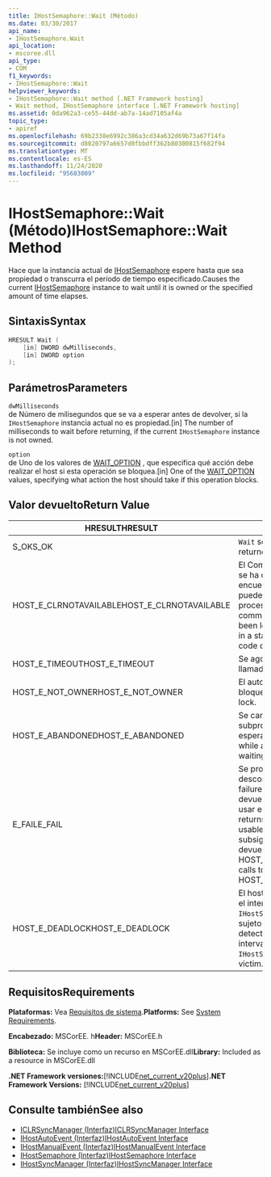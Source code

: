 ```yaml
---
title: IHostSemaphore::Wait (Método)
ms.date: 03/30/2017
api_name:
- IHostSemaphore.Wait
api_location:
- mscoree.dll
api_type:
- COM
f1_keywords:
- IHostSemaphore::Wait
helpviewer_keywords:
- IHostSemaphore::Wait method [.NET Framework hosting]
- Wait method, IHostSemaphore interface [.NET Framework hosting]
ms.assetid: 0da962a3-ce55-44dd-ab7a-14ad7105af4a
topic_type:
- apiref
ms.openlocfilehash: 69b2338e6992c386a3cd34a632d69b73a67f14fa
ms.sourcegitcommit: d8020797a6657d0fbbdff362b80300815f682f94
ms.translationtype: MT
ms.contentlocale: es-ES
ms.lasthandoff: 11/24/2020
ms.locfileid: "95683009"
---
```

# <a name="ihostsemaphorewait-method"></a><span data-ttu-id="26352-102">IHostSemaphore::Wait (Método)</span><span class="sxs-lookup"><span data-stu-id="26352-102">IHostSemaphore::Wait Method</span></span>

<span data-ttu-id="26352-103">Hace que la instancia actual de [IHostSemaphore](ihostsemaphore-interface.md) espere hasta que sea propiedad o transcurra el período de tiempo especificado.</span><span class="sxs-lookup"><span data-stu-id="26352-103">Causes the current [IHostSemaphore](ihostsemaphore-interface.md) instance to wait until it is owned or the specified amount of time elapses.</span></span>  
  
## <a name="syntax"></a><span data-ttu-id="26352-104">Sintaxis</span><span class="sxs-lookup"><span data-stu-id="26352-104">Syntax</span></span>  
  
```cpp  
HRESULT Wait (  
    [in] DWORD dwMilliseconds,  
    [in] DWORD option  
);  
```  
  
## <a name="parameters"></a><span data-ttu-id="26352-105">Parámetros</span><span class="sxs-lookup"><span data-stu-id="26352-105">Parameters</span></span>  

 `dwMilliseconds`  
 <span data-ttu-id="26352-106">de Número de milisegundos que se va a esperar antes de devolver, si la `IHostSemaphore` instancia actual no es propiedad.</span><span class="sxs-lookup"><span data-stu-id="26352-106">[in] The number of milliseconds to wait before returning, if the current `IHostSemaphore` instance is not owned.</span></span>  
  
 `option`  
 <span data-ttu-id="26352-107">de Uno de los valores de [WAIT_OPTION](wait-option-enumeration.md) , que especifica qué acción debe realizar el host si esta operación se bloquea.</span><span class="sxs-lookup"><span data-stu-id="26352-107">[in] One of the [WAIT_OPTION](wait-option-enumeration.md) values, specifying what action the host should take if this operation blocks.</span></span>  
  
## <a name="return-value"></a><span data-ttu-id="26352-108">Valor devuelto</span><span class="sxs-lookup"><span data-stu-id="26352-108">Return Value</span></span>  
  
|<span data-ttu-id="26352-109">HRESULT</span><span class="sxs-lookup"><span data-stu-id="26352-109">HRESULT</span></span>|<span data-ttu-id="26352-110">Descripción</span><span class="sxs-lookup"><span data-stu-id="26352-110">Description</span></span>|  
|-------------|-----------------|  
|<span data-ttu-id="26352-111">S_OK</span><span class="sxs-lookup"><span data-stu-id="26352-111">S_OK</span></span>|<span data-ttu-id="26352-112">`Wait` se devolvió correctamente.</span><span class="sxs-lookup"><span data-stu-id="26352-112">`Wait` returned successfully.</span></span>|  
|<span data-ttu-id="26352-113">HOST_E_CLRNOTAVAILABLE</span><span class="sxs-lookup"><span data-stu-id="26352-113">HOST_E_CLRNOTAVAILABLE</span></span>|<span data-ttu-id="26352-114">El Common Language Runtime (CLR) no se ha cargado en un proceso o el CLR se encuentra en un estado en el que no puede ejecutar código administrado ni procesar la llamada correctamente.</span><span class="sxs-lookup"><span data-stu-id="26352-114">The common language runtime (CLR) has not been loaded into a process, or the CLR is in a state in which it cannot run managed code or process the call successfully.</span></span>|  
|<span data-ttu-id="26352-115">HOST_E_TIMEOUT</span><span class="sxs-lookup"><span data-stu-id="26352-115">HOST_E_TIMEOUT</span></span>|<span data-ttu-id="26352-116">Se agotó el tiempo de espera de la llamada.</span><span class="sxs-lookup"><span data-stu-id="26352-116">The call timed out.</span></span>|  
|<span data-ttu-id="26352-117">HOST_E_NOT_OWNER</span><span class="sxs-lookup"><span data-stu-id="26352-117">HOST_E_NOT_OWNER</span></span>|<span data-ttu-id="26352-118">El autor de la llamada no posee el bloqueo.</span><span class="sxs-lookup"><span data-stu-id="26352-118">The caller does not own the lock.</span></span>|  
|<span data-ttu-id="26352-119">HOST_E_ABANDONED</span><span class="sxs-lookup"><span data-stu-id="26352-119">HOST_E_ABANDONED</span></span>|<span data-ttu-id="26352-120">Se canceló un evento mientras un subproceso o fibra bloqueados estaba esperando en él.</span><span class="sxs-lookup"><span data-stu-id="26352-120">An event was canceled while a blocked thread or fiber was waiting on it.</span></span>|  
|<span data-ttu-id="26352-121">E_FAIL</span><span class="sxs-lookup"><span data-stu-id="26352-121">E_FAIL</span></span>|<span data-ttu-id="26352-122">Se produjo un error grave desconocido.</span><span class="sxs-lookup"><span data-stu-id="26352-122">An unknown catastrophic failure occurred.</span></span> <span data-ttu-id="26352-123">Cuando un método devuelve E_FAIL, CLR ya no se puede usar en el proceso.</span><span class="sxs-lookup"><span data-stu-id="26352-123">When a method returns E_FAIL, the CLR is no longer usable within the process.</span></span> <span data-ttu-id="26352-124">Las llamadas subsiguientes a métodos de hospedaje devuelven HOST_E_CLRNOTAVAILABLE.</span><span class="sxs-lookup"><span data-stu-id="26352-124">Subsequent calls to hosting methods return HOST_E_CLRNOTAVAILABLE.</span></span>|  
|<span data-ttu-id="26352-125">HOST_E_DEADLOCK</span><span class="sxs-lookup"><span data-stu-id="26352-125">HOST_E_DEADLOCK</span></span>|<span data-ttu-id="26352-126">El host detectó un interbloqueo durante el intervalo de espera y eligió la `IHostSemaphore` instancia actual como sujeto del interbloqueo.</span><span class="sxs-lookup"><span data-stu-id="26352-126">The host detected a deadlock during the wait interval, and chose the current `IHostSemaphore` instance as a deadlock victim.</span></span>|  
  
## <a name="requirements"></a><span data-ttu-id="26352-127">Requisitos</span><span class="sxs-lookup"><span data-stu-id="26352-127">Requirements</span></span>  

 <span data-ttu-id="26352-128">**Plataformas:** Vea [Requisitos de sistema](../../get-started/system-requirements.md).</span><span class="sxs-lookup"><span data-stu-id="26352-128">**Platforms:** See [System Requirements](../../get-started/system-requirements.md).</span></span>  
  
 <span data-ttu-id="26352-129">**Encabezado:** MSCorEE. h</span><span class="sxs-lookup"><span data-stu-id="26352-129">**Header:** MSCorEE.h</span></span>  
  
 <span data-ttu-id="26352-130">**Biblioteca:** Se incluye como un recurso en MSCorEE.dll</span><span class="sxs-lookup"><span data-stu-id="26352-130">**Library:** Included as a resource in MSCorEE.dll</span></span>  
  
 <span data-ttu-id="26352-131">**.NET Framework versiones:**[!INCLUDE[net_current_v20plus](../../../../includes/net-current-v20plus-md.md)]</span><span class="sxs-lookup"><span data-stu-id="26352-131">**.NET Framework Versions:** [!INCLUDE[net_current_v20plus](../../../../includes/net-current-v20plus-md.md)]</span></span>  
  
## <a name="see-also"></a><span data-ttu-id="26352-132">Consulte también</span><span class="sxs-lookup"><span data-stu-id="26352-132">See also</span></span>

- [<span data-ttu-id="26352-133">ICLRSyncManager (Interfaz)</span><span class="sxs-lookup"><span data-stu-id="26352-133">ICLRSyncManager Interface</span></span>](iclrsyncmanager-interface.md)
- [<span data-ttu-id="26352-134">IHostAutoEvent (Interfaz)</span><span class="sxs-lookup"><span data-stu-id="26352-134">IHostAutoEvent Interface</span></span>](ihostautoevent-interface.md)
- [<span data-ttu-id="26352-135">IHostManualEvent (Interfaz)</span><span class="sxs-lookup"><span data-stu-id="26352-135">IHostManualEvent Interface</span></span>](ihostmanualevent-interface.md)
- [<span data-ttu-id="26352-136">IHostSemaphore (Interfaz)</span><span class="sxs-lookup"><span data-stu-id="26352-136">IHostSemaphore Interface</span></span>](ihostsemaphore-interface.md)
- [<span data-ttu-id="26352-137">IHostSyncManager (Interfaz)</span><span class="sxs-lookup"><span data-stu-id="26352-137">IHostSyncManager Interface</span></span>](ihostsyncmanager-interface.md)
